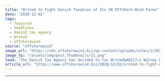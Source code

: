 ```yaml
---
title: "Ørsted to Fight Danish Taxation of Its UK Offshore Wind Farms"
date: "2020-12-02"
tags: 
  - featured
  - headlines
  - danish tax agency
  - ørsted
  - offshorewind
source: "offshorewind"
image_url: "https://cdn.offshorewind.biz/wp-content/uploads/sites/2/2020/12/02090040/Hornsea-One_Orsted.png"
image_fp: "/assets/img/post_thumbnails/11.png"
lead: "The Danish Tax Agency has decided to tax Ørsted&#8217;s Walney Extension and Hornsea One"
article_url: "https://www.offshorewind.biz/2020/12/02/orsted-to-fight-danish-taxation-of-its-uk-offshore-wind-farms/"
---
```


---
